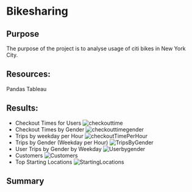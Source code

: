 # Bikesharing

## Purpose

The purpose of the project is to analyse usage of citi bikes in New York City. 

## Resources:

Pandas
Tableau

## Results:
- Checkout Times for Users
 ![checkouttime]()
- Checkout Times by Gender
 ![checkouttimegender]()
- Trips by weekday per Hour
 ![checkoutTimePerHour]()
- Trips by Gender (Weekday per Hour)
 ![TripsByGender]()
- User Trips by Gender by Weekday
 ![Userbygender]()
- Customers
 ![Customers]()
- Top Starting Locations
 ![StartingLocations]()

## Summary

